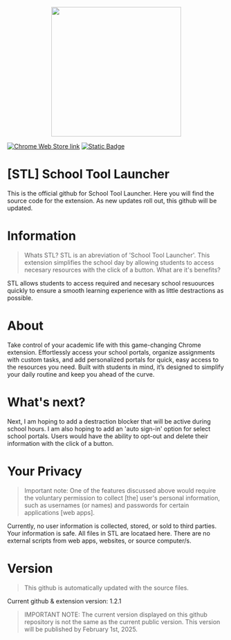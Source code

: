 <p align="center">
  <img src="https://github.com/user-attachments/assets/1b7f70aa-6314-4b1b-aa0e-f63d23eb71b0" width="300" height="300">
</p>

<a href="https://chromewebstore.google.com/detail/school-portal-launcher/pafdkffolelojifgeepmjjofdendeojf?authuser=0&hl=en"><img alt="Chrome Web Store link" src="https://img.shields.io/badge/v1.2.x%20-%20light_green?label=Web%20Store&color=green&link=https%3A%2F%2Fchromewebstore.google.com%2Fdetail%2Fschool-portal-launcher%2Fpafdkffolelojifgeepmjjofdendeojf%3Fauthuser%3D0%26hl%3Den"></a>
<a href="https://a1dos-creations.com"><img alt="Static Badge" href="https://a1dos-creations.com" src="https://img.shields.io/badge/Official%20Website%20-%20h?link=https%3A%2F%2Fa1dos-creations.com"></a>

# [STL] School Tool Launcher
<P>This is the official github for School Tool Launcher. Here you will find the source code for the extension. 
As new updates roll out, this github will be updated. </P>  

# Information
> Whats STL?
STL is an abreviation of 'School Tool Launcher'. This extension simplifies the school day by allowing students to access necesary resources with the click of a button.
> What are it's benefits?
> 
STL allows students to access required and necesary school resuources quickly to ensure a smooth learning experience with as little destractions as possible.  

# About
Take control of your academic life with this game-changing Chrome extension. Effortlessly access your school portals, organize assignments with custom tasks, and add personalized portals for quick, easy access to the resources you need. Built with students in mind, it’s designed to simplify your daily routine and keep you ahead of the curve.

# What's next?
Next, I am hoping to add a destraction blocker that will be active during school hours. I am also hoping to add an 'auto sign-in' option for select school portals. Users would have the ability to opt-out and delete their information with the click of a button.  


# Your Privacy
> Important note: One of the features discussed above would require the voluntary permission to collect [the] user's personal information, such as usernames (or names) and passwords for certain applications [web apps].
> 
Currently, no user information is collected, stored, or sold to third parties. Your information is safe. All files in STL are locataed here. There are no external scripts from web apps, websites, or source computer/s.  


# Version
> This github is automatically updated with the source files.

<p>Current github & extension version: 1.2.1</p>


> IMPORTANT NOTE: The current version displayed on this github repository is not the same as the current public version. This version will be published by February 1st, 2025.
